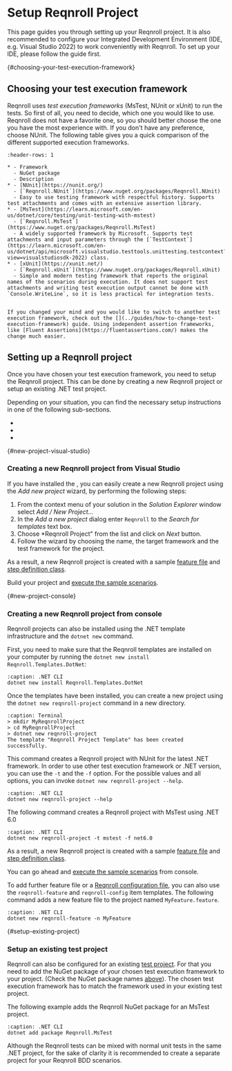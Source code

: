 # Setup Reqnroll Project

This page guides you through setting up your Reqnroll project. It is also recommended to configure your Integrated Development Environment (IDE, e.g. Visual Studio 2022) to work conveniently with Reqnroll. To set up your IDE, please follow the [](setup-ide) guide first.

{#choosing-your-test-execution-framework}
## Choosing your test execution framework

Reqnroll uses *test execution frameworks* (MsTest, NUnit or xUnit) to run the tests. So first of all, you need to decide, which one you would like to use. Reqnroll does not have a favorite one, so you should better choose the one you have the most experience with. If you don't have any preference, choose NUnit. The following table gives you a quick comparison of the different supported execution frameworks.

```{list-table}
:header-rows: 1

* - Framework
  - NuGet package
  - Description
* - [NUnit](https://nunit.org/)
  - [`Reqnroll.NUnit`](https://www.nuget.org/packages/Reqnroll.NUnit)
  - Easy to use testing framework with respectful history. Supports test attachments and comes with an extensive assertion library.
* - [MsTest](https://learn.microsoft.com/en-us/dotnet/core/testing/unit-testing-with-mstest)
  - [`Reqnroll.MsTest`](https://www.nuget.org/packages/Reqnroll.MsTest)
  - A widely supported framework by Microsoft. Supports test attachments and input parameters through the [`TestContext`](https://learn.microsoft.com/en-us/dotnet/api/microsoft.visualstudio.testtools.unittesting.testcontext?view=visualstudiosdk-2022) class.
* - [xUnit](https://xunit.net/)
  - [`Reqnroll.xUnit`](https://www.nuget.org/packages/Reqnroll.xUnit)
  - Simple and modern testing framework that reports the original names of the scenarios during execution. It does not support test attachments and writing test execution output cannot be done with `Console.WriteLine`, so it is less practical for integration tests.
```

```{note}

If you changed your mind and you would like to switch to another test execution framework, check out the [](../guides/how-to-change-test-execution-framework) guide. Using independent assertion frameworks, like [Fluent Assertions](https://fluentassertions.com/) makes the change much easier.
```

## Setting up a Reqnroll project

Once you have chosen your test execution framework, you need to setup the Reqnroll project. This can be done by creating a new Reqnroll project or setup an existing .NET test project.

Depending on your situation, you can find the necessary setup instructions in one of the following sub-sections.

* [](#new-project-visual-studio)
* [](#new-project-console)
* [](#setup-existing-project)

{#new-project-visual-studio}
### Creating a new Reqnroll project from Visual Studio

If you have installed the [](../ide-integrations/visual-studio/index), you can easily create a new Reqnroll project using the *Add new project* wizard, by performing the following steps:

1. From the context menu of your solution in the *Solution Explorer* window select *Add / New Project...*
2. In the *Add a new project* dialog enter `Reqnroll` to the *Search for templates* text box.
3. Choose *Reqnroll Project" from the list and click on *Next* button.
4. Follow the wizard by choosing the name, the target framework and the test framework for the project.

As a result, a new Reqnroll project is created with a sample [feature file](../gherkin/feature-files) and [step definition class](../automation/step-definitions).

Build your project and [execute the sample scenarios](../execution/executing-reqnroll-scenarios.md#executing-scenarios-from-visual-studio).

{#new-project-console}
### Creating a new Reqnroll project from console

Reqnroll projects can also be installed using the .NET template infrastructure and the `dotnet new` command.

First, you need to make sure that the Reqnroll templates are installed on your computer by running the `dotnet new install Reqnroll.Templates.DotNet`:

```{code-block} pwsh
:caption: .NET CLI
dotnet new install Reqnroll.Templates.DotNet
```

Once the templates have been installed, you can create a new project using the `dotnet new reqnroll-project` command in a new directory.

```{code-block} pwsh
:caption: Terminal
> mkdir MyReqnrollProject
> cd MyReqnrollProject
> dotnet new reqnroll-project
The template "Reqnroll Project Template" has been created successfully.
```

This command creates a Reqnroll project with NUnit for the latest .NET framework. In order to use other test execution framework or .NET version, you can use the `-t` and the `-f` option. For the possible values and all options, you can invoke `dotnet new reqnroll-project --help`.

```{code-block} pwsh
:caption: .NET CLI
dotnet new reqnroll-project --help
```

The following command creates a Reqnroll project with MsTest using .NET 6.0

```{code-block} pwsh
:caption: .NET CLI
dotnet new reqnroll-project -t mstest -f net6.0
```

As a result, a new Reqnroll project is created with a sample [feature file](../gherkin/feature-files) and [step definition class](../automation/step-definitions).

You can go ahead and [execute the sample scenarios](../execution/executing-reqnroll-scenarios.md#executing-scenarios-from-console) from console.

To add further feature file or a [Reqnroll configuration file](configuration.md), you can also use the `reqnroll-feature` and `reqnroll-config` item templates. The following command adds a new feature file to the project named `MyFeature.feature`.

```{code-block} pwsh
:caption: .NET CLI
dotnet new reqnroll-feature -n MyFeature
```

{#setup-existing-project}
### Setup an existing test project

Reqnroll can also be configured for an existing [test project](https://learn.microsoft.com/en-us/visualstudio/test/create-a-unit-test-project?view=vs-2022). For that you need to add the NuGet package of your chosen test execution framework to your project. (Check the NuGet package names [above](#choosing-your-test-execution-framework)). The chosen test execution framework has to match the framework used in your existing test project.

The following example adds the Reqnroll NuGet package for an MsTest project.

```{code-block} pwsh
:caption: .NET CLI
dotnet add package Reqnroll.MsTest
```

Although the Reqnroll tests can be mixed with normal unit tests in the same .NET project, for the sake of clarity it is recommended to create a separate project for your Reqnroll BDD scenarios.
